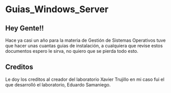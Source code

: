 # Guias_Windows_Server
## Hey Gente!!
Hace ya casi un año para la materia de Gestión de Sistemas Operativos tuve que hacer unas cuantas guias de instalación, a cualquiera que revise estos documentos espero le sirva, no quiero que se pierda todo esto.

## Creditos
Le doy los creditos al creador del laboratorio Xavier Trujillo en mi caso fui el que desarrolló el laboratorio, Eduardo Samaniego.
